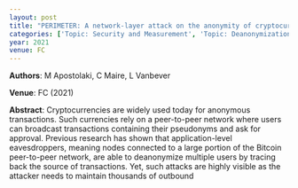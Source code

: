```yaml
---
layout: post
title: "PERIMETER: A network-layer attack on the anonymity of cryptocurrencies"
categories: ['Topic: Security and Measurement', 'Topic: Deanonymization / Privacy', '2021', 'Venue: FC']
year: 2021
venue: FC
---
```

**Authors**: M Apostolaki, C Maire, L Vanbever

**Venue**: FC (2021)

**Abstract**: Cryptocurrencies are widely used today for anonymous transactions. Such currencies rely on a peer-to-peer network where users can broadcast transactions containing their pseudonyms and ask for approval. Previous research has shown that application-level eavesdroppers, meaning nodes connected to a large portion of the Bitcoin peer-to-peer network, are able to deanonymize multiple users by tracing back the source of transactions. Yet, such attacks are highly visible as the attacker needs to maintain thousands of outbound
